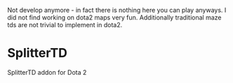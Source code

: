 Not develop anymore - in fact there is nothing here you can play anyways. 
I did not find working on dota2 maps very fun. 
Additionally traditional maze tds are not trivial to implement in dota2.

# SplitterTD
SplitterTD addon for Dota 2
